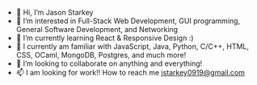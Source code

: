 - 👋 Hi, I’m Jason Starkey
- 👀 I’m interested in Full-Stack Web Development, GUI programming, General Software Development, and Networking
- 🌱 I’m currently learning React & Responsive Design :)
- 📖 I currently am familiar with JavaScript, Java, Python, C/C++, HTML, CSS, OCaml, MongoDB, Postgres, and much more!
- 💞️ I’m looking to collaborate on anything and everything! 
- 📫 I am looking for work!! How to reach me jstarkey0919@gmail.com

<!---
jstarks19/jstarks19 is a ✨ special ✨ repository because its `README.md` (this file) appears on your GitHub profile.
You can click the Preview link to take a look at your changes.
--->
